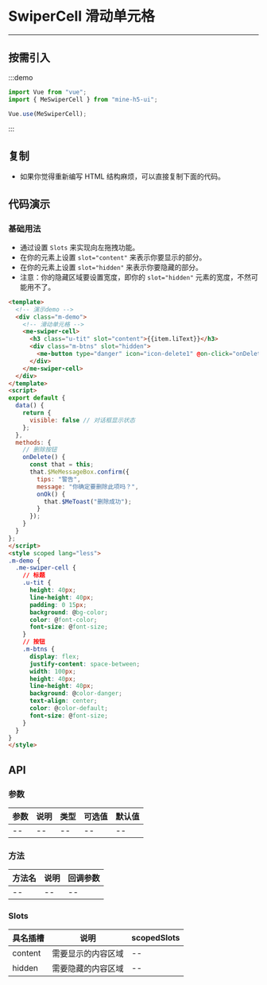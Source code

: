 # SwiperCell 滑动单元格

---

## 按需引入

:::demo

```JavaScript
import Vue from "vue";
import { MeSwiperCell } from "mine-h5-ui";

Vue.use(MeSwiperCell);
```

:::

## 复制

- 如果你觉得重新编写 HTML 结构麻烦，可以直接复制下面的代码。

## 代码演示

### 基础用法

- 通过设置 `Slots` 来实现向左拖拽功能。
- 在你的元素上设置 `slot="content"` 来表示你要显示的部分。
- 在你的元素上设置 `slot="hidden"` 来表示你要隐藏的部分。
- 注意：你的隐藏区域要设置宽度，即你的 `slot="hidden"` 元素的宽度，不然可能用不了。

```HTML
<template>
  <!-- 演示demo -->
  <div class="m-demo">
    <!-- 滑动单元格 -->
    <me-swiper-cell>
      <h3 class="u-tit" slot="content">{{item.liText}}</h3>
      <div class="m-btns" slot="hidden">
        <me-button type="danger" icon="icon-delete1" @on-click="onDelete">删除</me-button>
      </div>
    </me-swiper-cell>
  </div>
</template>
<script>
export default {
  data() {
    return {
      visible: false // 对话框显示状态
    };
  },
  methods: {
    // 删除按钮
    onDelete() {
      const that = this;
      that.$MeMessageBox.confirm({
        tips: "警告",
        message: "你确定要删除此项吗？",
        onOk() {
          that.$MeToast("删除成功");
        }
      });
    }
  }
};
</script>
<style scoped lang="less">
.m-demo {
  .me-swiper-cell {
    // 标题
    .u-tit {
      height: 40px;
      line-height: 40px;
      padding: 0 15px;
      background: @bg-color;
      color: @font-color;
      font-size: @font-size;
    }
    // 按钮
    .m-btns {
      display: flex;
      justify-content: space-between;
      width: 100px;
      height: 40px;
      line-height: 40px;
      background: @color-danger;
      text-align: center;
      color: @color-default;
      font-size: @font-size;
    }
  }
}
</style>
```

## API

### 参数

| 参数 | 说明 | 类型 | 可选值 | 默认值 |
| ---- | ---- | ---- | ------ | ------ |
| --   | --   | --   | --     | --     |

### 方法

| 方法名 | 说明 | 回调参数 |
| ------ | ---- | -------- |
| --     | --   | --       |

### Slots

| 具名插槽 | 说明               | scopedSlots |
| -------- | ------------------ | ----------- |
| content  | 需要显示的内容区域 | --          |
| hidden   | 需要隐藏的内容区域 | --          |
